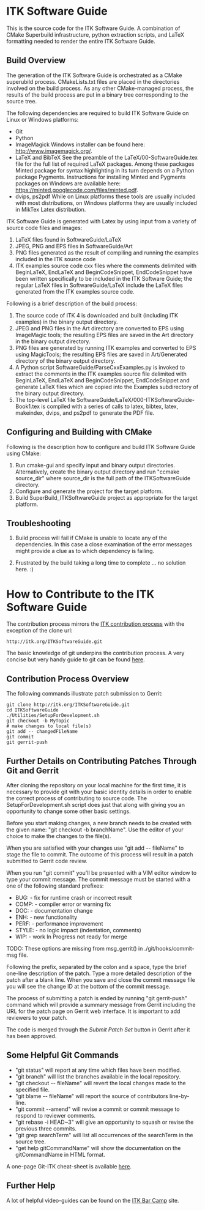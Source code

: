 ITK Software Guide
==================

This is the source code for the ITK Software Guide. A combination of CMake
Superbuild infrastructure, python extraction scripts, and LaTeX formatting
needed to render the entire ITK Software Guide.

Build Overview
--------------

The generation of the ITK Software Guide is orchestrated as a CMake superubild
process. CMakeLists.txt files are placed in the directories involved on the
build process. As any other CMake-managed process, the results of the build
process are put in a binary tree corresponding to the source tree.

The following dependencies are required to build ITK Software Guide on Linux or
Windows platforms:

 - Git
 - Python
 - ImageMagick
   Windows installer can be found here: http://www.imagemagick.org/.
 - LaTeX and BibTeX
   See the preamble of the LaTeX/00-SoftwareGuide.tex file for the full list of
   required LaTeX packages. Among these packages Minted package for syntax
   highlighting in its turn depends on a Python package Pygments. Instructions
   for installing Minted and Pygments packages on Windows are available here:
   https://minted.googlecode.com/files/minted.pdf.
 - dvips, ps2pdf
   While on Linux platforms these tools are usually included with most
   distributions, on Windows platforms they are usually included in MikTex Latex
   distribution.

ITK Software Guide is generated with Latex by using input from a variety of
source code files and images:

 1. LaTeX files found in SoftwareGuide/LaTeX
 2. JPEG, PNG and EPS files in SoftwareGuide/Art
 3. PNG files generated as the result of compiling and running the examples
    included in the ITK source code
 3. ITK examples source code cxx files where the comments delimited with
    BeginLaTeX, EndLaTeX and BeginCodeSnippet, EndCodeSnippet have been written
    specifically to be included in the ITK Software Guide; the regular LaTeX
    files in SoftwareGuide/LaTeX include the LaTeX files generated from the ITK
    examples source code.

Following is a brief description of the build process:

 1. The source code of ITK 4 is downloaded and built (including ITK examples)
    in the binary output directory.
 2. JPEG and PNG files in the Art directory are converted to EPS using
    ImageMagic tools; the resulting EPS files are saved in the Art directory in
    the binary output directory.
 3. PNG files are generated by running ITK examples and converted to EPS using
    MagicTools; the resulting EPS files are saved in Art/Generated directory of
    the binary output directory.
 4. A Python script SoftwareGuide/ParseCxxExamples.py is invoked to extract the
    comments in the ITK examples source file delimited with BeginLaTeX, EndLaTeX
    and BeginCodeSnippet, EndCodeSnippet and generate LaTeX files which are
    copied into the Examples subdirectory of the binary output directory.
 5. The top-level LaTeX file SoftwareGuide/LaTeX/000-ITKSoftwareGuide-Book1.tex is
    compiled with a series of calls to latex, bibtex, latex, makeindex, dvips,
    and ps2pdf to generate the PDF file.

Configuring and Building with CMake
-----------------------------------

Following is the description how to configure and build ITK Software Guide using
CMake:

 1. Run cmake-gui and specify input and binary output directories.
    Alternatively, create the binary output directory and run
    "ccmake source_dir" where source_dir is the full path of the
    ITKSoftwareGuide directory.
 2. Configure and generate the project for the target platform.
 3. Build SuperBuild\_ITKSoftwareGuide project as appropriate for the target
    platform.

Troubleshooting
---------------

 1. Build process will fail if CMake is unable to locate any of the
    dependencies. In this case a close examination of the error messages might
    provide a clue as to which dependency is failing.

 2. Frustrated by the build taking a long time to complete
   ... no solution here. :)

How to Contribute to the ITK Software Guide
===========================================

The contribution process mirrors the [ITK contribution
process](http://itk.org/Wiki/ITK/Git/Develop) with the exception of the clone
url:

    http://itk.org/ITKSoftwareGuide.git

The basic knowledge of git underpins the contribution process. A very concise
but very handy guide to git can be found
[here](http://rogerdudler.github.io/git-guide/).

Contribution Process Overview
-----------------------------

The following commands illustrate patch submission to Gerrit:

    git clone http://itk.org/ITKSoftwareGuide.git
    cd ITKSoftwareGuide
    ./Utilities/SetupForDevelopment.sh
    git checkout -b MyTopic
    # make changes to local file(s)
    git add -- changedFileName
    git commit
    git gerrit-push

Further Details on Contributing Patches Through Git and Gerrit
--------------------------------------------------------------

After cloning the repository on your local machine for the first time, it is
necessary to provide git with your basic identity details in order to enable
the correct process of contributing to source code. The SetupForDevelopment.sh
script does just that along with giving you an opportunity to change some
other basic settings.

Before you start making changes, a new branch needs to be created with the given
name: "git checkout -b branchName". Use the editor of your choice to make the
changes to the file(s).

When you are satisfied with your changes use "git add -- fileName" to stage the
file to commit. The outcome of this process will result in a patch submitted
to Gerrit code review.

When you run "git commit" you'll be presented with a VIM editor window to type
your commit message. The commit message must be started with a one of the
following standard prefixes:

 - BUG: - fix for runtime crash or incorrect result
 - COMP: - compiler error or warning fix
 - DOC: - documentation change
 - ENH: - new functionality
 - PERF: - performance improvement
 - STYLE: - no logic impact (indentation, comments)
 - WIP: - work In Progress not ready for merge

TODO: These options are missing from msg\_gerrit() in ./git/hooks/commit-msg
file.

Following the prefix, separated by the colon and a space, type the brief
one-line description of the patch. Type a more detailed description of the
patch after a blank line. When you save and close the commit message file
you will see the change ID at the bottom of the commit message.

The process of submitting a patch is ended by running "git gerrit-push" command
which will provide a summary message from Gerrit including the URL for the
patch page on Gerrit web interface. It is important to add reviewers to your
patch.

The code is merged through the *Submit Patch Set* button in Gerrit after it
has been approved.

Some Helpful Git Commands
-------------------------

 - "git status" will report at any time which files have been modified.
 - "git branch" will list the branches available in the local repository.
 - "git checkout -- fileName" will revert the local changes made to the
   specified file.
 - "git blame -- fileName" will report the source of contributors line-by-line.
 - "git commit --amend" will revise a commit or commit message to respond to
   reviewer comments.
 - "git rebase -i HEAD~3" will give an opportunity to squash or revise the
   previous three commits.
 - "git grep searchTerm" will list all occurrences of the searchTerm in the
   source tree.
 - "get help gitCommandName" will show the documentation on the gitCommandName
   in HTML format.

A one-page Git-ITK cheat-sheet is available
[here](http://www.itk.org/Wiki/images/1/10/GitITKCheatSheet.pdf).

Further Help
------------

A lot of helpful video-guides can be found on the [ITK Bar Camp](
http://insightsoftwareconsortium.github.io/ITKBarCamp-doc/index.html) site.
